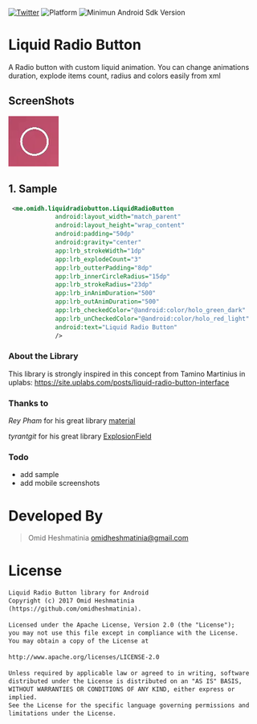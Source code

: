  [![Twitter](https://img.shields.io/badge/Twitter-@Smartiiiiz-blue.svg?style=flat)](http://twitter.com/Smartiiiiz)
![Platform](https://img.shields.io/badge/Platform-Android-green.svg) ![Minimun Android Sdk Version](https://img.shields.io/badge/min--sdk-11-yellowgreen.svg) 

# Liquid Radio Button
A Radio button with custom liquid animation. You can change animations duration, explode items count, radius and colors easily from xml

## ScreenShots

<img src="/sample/sample1.gif"/>

<!-- # Setup -->
<!-- ## 1. Provide the gradle dependency -->
<!-- ```gradle -->
<!-- compile 'me.omidh:liquidradiobutton:1.0.0' -->
<!-- ``` -->
## 1. Sample

```xml
 <me.omidh.liquidradiobutton.LiquidRadioButton
             android:layout_width="match_parent"
             android:layout_height="wrap_content"
             android:padding="50dp"
             android:gravity="center"
             app:lrb_strokeWidth="1dp"
             app:lrb_explodeCount="3"
             app:lrb_outterPadding="8dp"
             app:lrb_innerCircleRadius="15dp"
             app:lrb_strokeRadius="23dp"
             app:lrb_inAnimDuration="500"
             app:lrb_outAnimDuration="500"
             app:lrb_checkedColor="@android:color/holo_green_dark"
             app:lrb_unCheckedColor="@android:color/holo_red_light"
             android:text="Liquid Radio Button"
             />
```

### About the Library
This library is strongly inspired in this concept from Tamino Martinius in uplabs: https://site.uplabs.com/posts/liquid-radio-button-interface


### Thanks to

_Rey Pham_ for his great library [material](https://github.com/rey5137/material) 

_tyrantgit_ for his great library [ExplosionField](https://github.com/tyrantgit/ExplosionField) 

### Todo
* add sample
* add mobile screenshots

# Developed By

> Omid Heshmatinia
> omidheshmatinia@gmail.com

# License

```
Liquid Radio Button library for Android
Copyright (c) 2017 Omid Heshmatinia (https://github.com/omidheshmatinia).

Licensed under the Apache License, Version 2.0 (the "License");
you may not use this file except in compliance with the License.
You may obtain a copy of the License at

http://www.apache.org/licenses/LICENSE-2.0

Unless required by applicable law or agreed to in writing, software
distributed under the License is distributed on an "AS IS" BASIS,
WITHOUT WARRANTIES OR CONDITIONS OF ANY KIND, either express or implied.
See the License for the specific language governing permissions and
limitations under the License.
```
